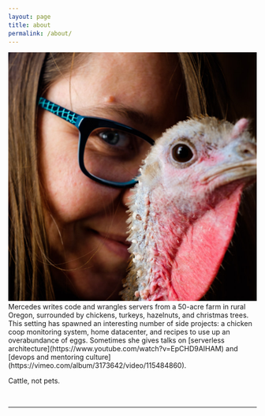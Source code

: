 ```yaml
---
layout: page
title: about
permalink: /about/
---
```


<img class="col one right" src="/img/prof_pic.jpg">

<br/>
Mercedes writes code and wrangles servers from a 50-acre farm in rural Oregon, surrounded by chickens, turkeys, hazelnuts, and christmas trees. This setting has spawned an interesting number of side projects: a chicken coop monitoring system, home datacenter, and recipes to use up an overabundance of eggs.
Sometimes she gives talks on [serverless architecture](https://www.youtube.com/watch?v=EpCHD9AIHAM) and [devops and mentoring culture](https://vimeo.com/album/3173642/video/115484860).

Cattle, not pets.

<br/>
<hr/>
<br/>
<span class="contacticon center">
	<a href="mailto:me@mercedescoyle.com"><i class="fa fa-envelope-square"></i></a>
	<a href="https://github.com/mercul3s" target="_blank"><i class="fa fa-github-square"></i></a>
	<a href="https://www.linkedin.com/in/mercedescoyle/" target="_blank"><i class="fa fa-linkedin-square"></i></a>
	<a href="https://twitter.com/benzobot" target="_blank"><i class="fa fa-twitter-square"></i></a>
    <a href="/rss.xml" target="_blank"><i class="fa fa-rss-square"></i></a>
</span>

<!-- <div class="col three caption">
	
</div> -->
